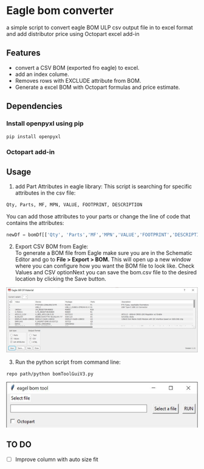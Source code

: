 # Eagle bom converter
a simple script to convert eagle BOM ULP csv output file in to excel format and add distributor price using Octopart excel add-in

## Features
- convert a CSV BOM (exported fro eagle) to excel.
- add an index colume. 
- Removes rows with EXCLUDE attribute from BOM.
- Generate a excel BOM with Octopart formulas and price estimate. 

## Dependencies
### Install openpyxl using pip

```shell
pip install openpyxl
```

### Octopart add-in 

## Usage

1. add Part Attributes in eagle library:
This script is searching for specific attributes in the csv file: 
```python
Qty, Parts, MF, MPN, VALUE, FOOTPRINT, DESCRIPTION
```
You can add those attributes to your parts or change the line of code that contains the attributes:
```python
newDf = bomDf[['Qty', 'Parts','MF','MPN','VALUE','FOOTPRINT','DESCRIPTION']].copy()
```
2. Export CSV BOM from Eagle:  
To generate a BOM file from Eagle make sure you are in the Schematic Editor and go to **File > Export > BOM.** This will open up a new window where you can configure how you want the BOM file to look like. Check Values and CSV optionNext you can save the bom.csv file to the desired location by clicking the Save button.

![image](docs/pic/bomExport.JPG)

3. Run the python script from command line:
```shell
repo path/python bomToolGuiV3.py  
```
![image](docs/pic/app.JPG)

## TO DO
- [ ] Improve column with auto size fit